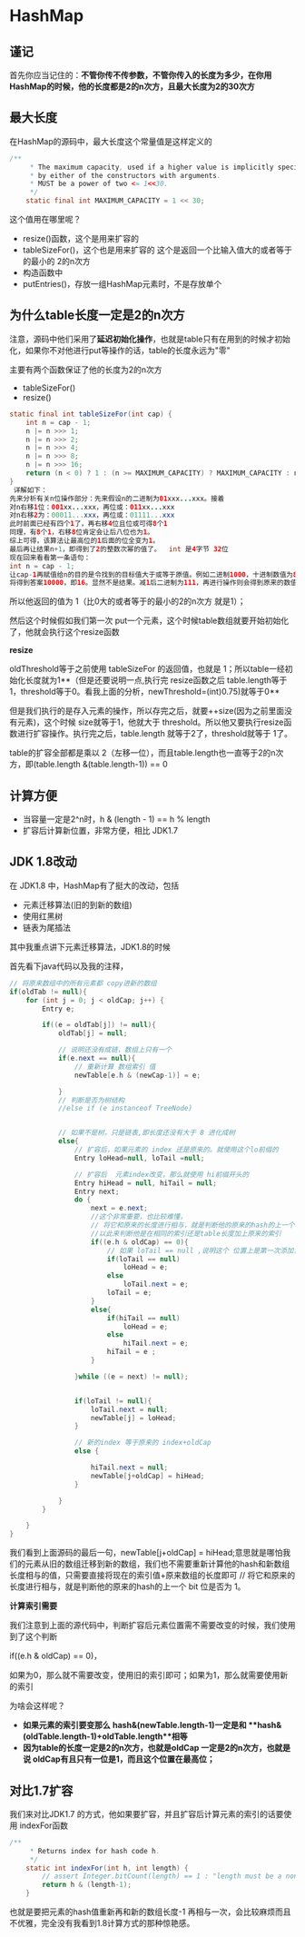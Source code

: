 # HashMap

## **谨记**

首先你应当记住的：**不管你传不传参数，不管你传入的长度为多少，在你用HashMap的时候，他的长度都是2的n次方，且最大长度为2的30次方**

## **最大长度**

在HashMap的源码中，最大长度这个常量值是这样定义的

```java
/**
     * The maximum capacity, used if a higher value is implicitly specified
     * by either of the constructors with arguments.
     * MUST be a power of two <= 1<<30.
     */
    static final int MAXIMUM_CAPACITY = 1 << 30;
```

这个值用在哪里呢？

- resize()函数，这个是用来扩容的
- tableSizeFor()，这个也是用来扩容的   这个是返回一个比输入值大的或者等于的最小的 2的n次方
- 构造函数中
- putEntries()，存放一组HashMap元素时，不是存放单个

## **为什么table长度一定是2的n次方**

注意，源码中他们采用了**延迟初始化操作**，也就是table只有在用到的时候才初始化，如果你不对他进行put等操作的话，table的长度永远为"零"

主要有两个函数保证了他的长度为2的n次方

- tableSizeFor()
- resize()

```java
static final int tableSizeFor(int cap) {
    int n = cap - 1;
    n |= n >>> 1;
    n |= n >>> 2;
    n |= n >>> 4;
    n |= n >>> 8;
    n |= n >>> 16;
    return (n < 0) ? 1 : (n >= MAXIMUM_CAPACITY) ? MAXIMUM_CAPACITY : n + 1;
}
 详解如下：
先来分析有关n位操作部分：先来假设n的二进制为01xxx...xxx。接着
对n右移1位：001xx...xxx，再位或：011xx...xxx
对n右移2为：00011...xxx，再位或：01111...xxx
此时前面已经有四个1了，再右移4位且位或可得8个1
同理，有8个1，右移8位肯定会让后八位也为1。
综上可得，该算法让最高位的1后面的位全变为1。
最后再让结果n+1，即得到了2的整数次幂的值了。  int 是4字节 32位
现在回来看看第一条语句：
int n = cap - 1;
让cap-1再赋值给n的目的是令找到的目标值大于或等于原值。例如二进制1000，十进制数值为8。如果不对它减1而直接操作，
将得到答案10000，即16。显然不是结果。减1后二进制为111，再进行操作则会得到原来的数值1000，即8。
```

所以他返回的值为 1（比0大的或者等于的最小的2的n次方 就是1）；

然后这个时候假如我们第一次 put一个元素，这个时候table数组就要开始初始化了，他就会执行这个resize函数



**resize**

oldThreshold等于之前使用 tableSizeFor 的返回值，也就是 1；所以table一经初始化长度就为1**（但是还要说明一点,执行完 resize函数之后 table.length等于1，threshold等于0。看我上面的分析，newThreshold=(int)0.75)就等于0**

但是我们执行的是存入元素的操作，所以存完之后，就要++size(因为之前里面没有元素)，这个时候 size就等于1，他就大于 threshold。所以他又要执行resize函数进行扩容操作。执行完之后，table.length 就等于2了，threshold就等于 1了。

table的扩容全部都是乘以 2（左移一位），而且table.length也一直等于2的n次方，即(table.length &(table.length-1)) == 0



## **计算方便**

- 当容量一定是2^n时，h & (length - 1) == h % length
- 扩容后计算新位置，非常方便，相比 JDK1.7

## **JDK 1.8改动**

在 JDK1.8 中，HashMap有了挺大的改动，包括

- 元素迁移算法(旧的到新的数组)
- 使用红黑树
- 链表为尾插法

其中我重点讲下元素迁移算法，JDK1.8的时候

首先看下java代码以及我的注释，

```java
// 将原来数组中的所有元素都 copy进新的数组
if(oldTab != null){
    for (int j = 0; j < oldCap; j++) {
        Entry e;

        if((e = oldTab[j]) != null){
            oldTab[j] = null;

            // 说明还没有成链，数组上只有一个
            if(e.next == null){
                // 重新计算 数组索引 值
                newTable[e.h & (newCap-1)] = e;

            }
            // 判断是否为树结构
            //else if (e instanceof TreeNode)


            // 如果不是树，只是链表,即长度还没有大于 8 进化成树
            else{
                // 扩容后，如果元素的 index 还是原来的。就使用这个lo前缀的
                Entry loHead=null, loTail =null;

                // 扩容后  元素index改变，那么就使用 hi前缀开头的
                Entry hiHead = null, hiTail = null;
                Entry next;
                do {
                    next = e.next;
                    //这个非常重要，也比较难懂，
                    // 将它和原来的长度进行相与，就是判断他的原来的hash的上一个  bit 位是否为 1。
                    //以此来判断他是在相同的索引还是table长度加上原来的索引
                    if((e.h & oldCap) == 0){
                        // 如果 loTail == null ,说明这个 位置上是第一次添加，没有哈希冲突
                        if(loTail == null)
                            loHead = e;
                        else
                            loTail.next = e;
                        loTail = e;
                    }
                    else{
                        if(hiTail == null)
                            loHead = e;
                        else
                            hiTail.next = e;
                        hiTail = e ;
                    }

                }while ((e = next) != null);


                if(loTail != null){
                    loTail.next = null;
                    newTable[j] = loHead;
                }

                // 新的index 等于原来的 index+oldCap
                else {

                    hiTail.next = null;
                    newTable[j+oldCap] = hiHead;
                }

            }
        }

    }
}
```

我们看到上面源码的最后一句，newTable[j+oldCap] = hiHead;意思就是哪怕我们的元素从旧的数组迁移到新的数组，我们也不需要重新计算他的hash和新数组长度相与的值，只需要直接将现在的索引值+原来数组的长度即可  // 将它和原来的长度进行相与，就是判断他的原来的hash的上一个  bit 位是否为 1。



**计算索引需要**

我们注意到上面的源代码中，判断扩容后元素位置需不需要改变的时候，我们使用到了这个判断

if((e.h & oldCap) == 0)，

如果为0，那么就不需要改变，使用旧的索引即可；如果为1，那么就需要使用新的索引

为啥会这样呢？

- **如果元素的索引要变那么** **hash&(newTable.length-1)****一定是和** **hash&(oldTable.length-1)+oldTable.length****相等**
- **因为table的长度一定是2的n次方，也就是oldCap 一定是2的n次方，也就是说 oldCap有且只有一位是1，而且这个位置在最高位；**

## **对比1.7扩容**

我们来对比JDK1.7 的方式，他如果要扩容，并且扩容后计算元素的索引的话要使用 indexFor函数



````java
/** 
     * Returns index for hash code h. 
     */  
    static int indexFor(int h, int length) {  
        // assert Integer.bitCount(length) == 1 : "length must be a non-zero power of 2";  
        return h & (length-1);  
    }  
````

也就是要把元素的hash值重新再和新的数组长度-1 再相与一次，会比较麻烦而且不优雅，完全没有我看到1.8计算方式的那种惊艳感。